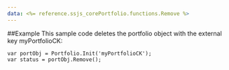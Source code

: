 ```yaml
---
data: <%= reference.ssjs_corePortfolio.functions.Remove %>
---
```


##Example
This sample code deletes the portfolio object with the external key myPortfolioCK:
```
var portObj = Portfolio.Init('myPortfolioCK');
var status = portObj.Remove();
```
